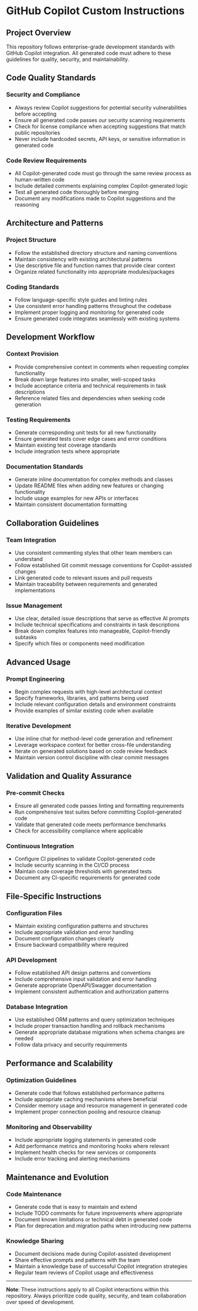 # GitHub Copilot Custom Instructions

## Project Overview

This repository follows enterprise-grade development standards with GitHub Copilot integration. All generated code must adhere to these guidelines for quality, security, and maintainability.

## Code Quality Standards

### Security and Compliance

- Always review Copilot suggestions for potential security vulnerabilities before accepting
- Ensure all generated code passes our security scanning requirements
- Check for license compliance when accepting suggestions that match public repositories
- Never include hardcoded secrets, API keys, or sensitive information in generated code

### Code Review Requirements

- All Copilot-generated code must go through the same review process as human-written code
- Include detailed comments explaining complex Copilot-generated logic
- Test all generated code thoroughly before merging
- Document any modifications made to Copilot suggestions and the reasoning

## Architecture and Patterns

### Project Structure

- Follow the established directory structure and naming conventions
- Maintain consistency with existing architectural patterns
- Use descriptive file and function names that provide clear context
- Organize related functionality into appropriate modules/packages

### Coding Standards

- Follow language-specific style guides and linting rules
- Use consistent error handling patterns throughout the codebase
- Implement proper logging and monitoring for generated code
- Ensure generated code integrates seamlessly with existing systems

## Development Workflow

### Context Provision

- Provide comprehensive context in comments when requesting complex functionality
- Break down large features into smaller, well-scoped tasks
- Include acceptance criteria and technical requirements in task descriptions
- Reference related files and dependencies when seeking code generation

### Testing Requirements

- Generate corresponding unit tests for all new functionality
- Ensure generated tests cover edge cases and error conditions
- Maintain existing test coverage standards
- Include integration tests where appropriate

### Documentation Standards

- Generate inline documentation for complex methods and classes
- Update README files when adding new features or changing functionality
- Include usage examples for new APIs or interfaces
- Maintain consistent documentation formatting

## Collaboration Guidelines

### Team Integration

- Use consistent commenting styles that other team members can understand
- Follow established Git commit message conventions for Copilot-assisted changes
- Link generated code to relevant issues and pull requests
- Maintain traceability between requirements and generated implementations

### Issue Management

- Use clear, detailed issue descriptions that serve as effective AI prompts
- Include technical specifications and constraints in task descriptions
- Break down complex features into manageable, Copilot-friendly subtasks
- Specify which files or components need modification

## Advanced Usage

### Prompt Engineering

- Begin complex requests with high-level architectural context
- Specify frameworks, libraries, and patterns being used
- Include relevant configuration details and environment constraints
- Provide examples of similar existing code when available

### Iterative Development

- Use inline chat for method-level code generation and refinement
- Leverage workspace context for better cross-file understanding
- Iterate on generated solutions based on code review feedback
- Maintain version control discipline with clear commit messages

## Validation and Quality Assurance

### Pre-commit Checks

- Ensure all generated code passes linting and formatting requirements
- Run comprehensive test suites before committing Copilot-generated code
- Validate that generated code meets performance benchmarks
- Check for accessibility compliance where applicable

### Continuous Integration

- Configure CI pipelines to validate Copilot-generated code
- Include security scanning in the CI/CD process
- Maintain code coverage thresholds with generated tests
- Document any CI-specific requirements for generated code

## File-Specific Instructions

### Configuration Files

- Maintain existing configuration patterns and structures
- Include appropriate validation and error handling
- Document configuration changes clearly
- Ensure backward compatibility where required

### API Development

- Follow established API design patterns and conventions
- Include comprehensive input validation and error handling
- Generate appropriate OpenAPI/Swagger documentation
- Implement consistent authentication and authorization patterns

### Database Integration

- Use established ORM patterns and query optimization techniques
- Include proper transaction handling and rollback mechanisms
- Generate appropriate database migrations when schema changes are needed
- Follow data privacy and security requirements

## Performance and Scalability

### Optimization Guidelines

- Generate code that follows established performance patterns
- Include appropriate caching mechanisms where beneficial
- Consider memory usage and resource management in generated code
- Implement proper connection pooling and resource cleanup

### Monitoring and Observability

- Include appropriate logging statements in generated code
- Add performance metrics and monitoring hooks where relevant
- Implement health checks for new services or components
- Include error tracking and alerting mechanisms

## Maintenance and Evolution

### Code Maintenance

- Generate code that is easy to maintain and extend
- Include TODO comments for future improvements where appropriate
- Document known limitations or technical debt in generated code
- Plan for deprecation and migration paths when introducing new patterns

### Knowledge Sharing

- Document decisions made during Copilot-assisted development
- Share effective prompts and patterns with the team
- Maintain a knowledge base of successful Copilot integration strategies
- Regular team reviews of Copilot usage and effectiveness

---

**Note**: These instructions apply to all Copilot interactions within this repository. Always prioritize code quality, security, and team collaboration over speed of development.
